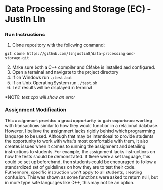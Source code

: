 # Data Processing and Storage (EC) - Justin Lin

### Run Instructions

1. Clone repository with the following command:

```
git clone https://github.com/linjustin8/data-processing-and-storage.git
```

2. Make sure both a C++ compiler and [CMake ](https://cmake.org/download/)is installed and configured.
3. Open a terminal and navigate to the project directory
4. If on Windows run `./test.bat`
5. If on Unix Operating System run `./test.sh`
6. Test results will be displayed in terminal

*NOTE: *test.cpp will show an error*

### Assignment Modification

This assignment provides a great opportunity to gain experience working with transactions similar to how they would function in a relational database. However, I believe the assignment lacks rigidly behind which programming language to be used. Although that may be intentional to provide students the opportunity to work with what's most comfortable with them, it also creates issues when it comes to running the assignment and detailing instructions to students. For example, the assignment lacks instructions on how the tests should be demonstrated. If there were a set language, this could be set up beforehand, then students could be encouraged to follow a standardized set of guidelines on how they are to test their code. Futhermore, specific instruction won't apply to all students, creating confusion. This was shown as some functions were asked to return null, but in more type safe languages like C++, this may not be an option.
